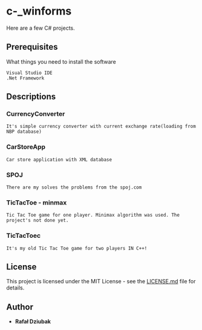 # c-_winforms
Here are a few C# projects.

## Prerequisites
What things you need to install the software

```
Visual Studio IDE
.Net Framework
```

## Descriptions

### CurrencyConverter
```
It's simple currency converter with current exchange rate(loading from NBP database)
```

### CarStoreApp
```
Car store application with XML database
```

### SPOJ
```
There are my solves the problems from the spoj.com
```

### TicTacToe - minmax
```
Tic Tac Toe game for one player. Minimax algorithm was used. The project's not done yet.
```

### TicTacToec
```
It's my old Tic Tac Toe game for two players IN C++!
```

## License
This project is licensed under the MIT License - see the [LICENSE.md](LICENSE.md) file for details.

## Author
* **Rafał Dziubak**